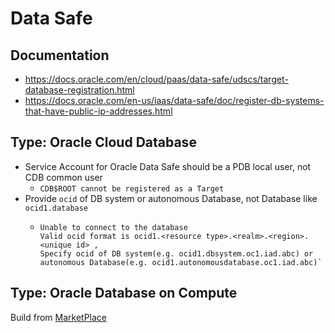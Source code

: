 # Data Safe



## Documentation
- https://docs.oracle.com/en/cloud/paas/data-safe/udscs/target-database-registration.html
- https://docs.oracle.com/en-us/iaas/data-safe/doc/register-db-systems-that-have-public-ip-addresses.html


## Type: Oracle Cloud Database
- Service Account for Oracle Data Safe should be a PDB local user, not CDB common user
   - `CDB$ROOT cannot be registered as a Target`
- Provide `ocid` of DB system or autonomous Database, not Database like `ocid1.database`
    - ```
      Unable to connect to the database    
      Valid ocid format is ocid1.<resource type>.<realm>.<region>.<unique id> , 
      Specify ocid of DB system(e.g. ocid1.dbsystem.oc1.iad.abc) or autonomous Database(e.g. ocid1.autonomousdatabase.oc1.iad.abc)`
## Type: Oracle Database on Compute
Build from [MarketPlace](https://cloud.oracle.com/marketplace/application/47726045/usageInformation)
